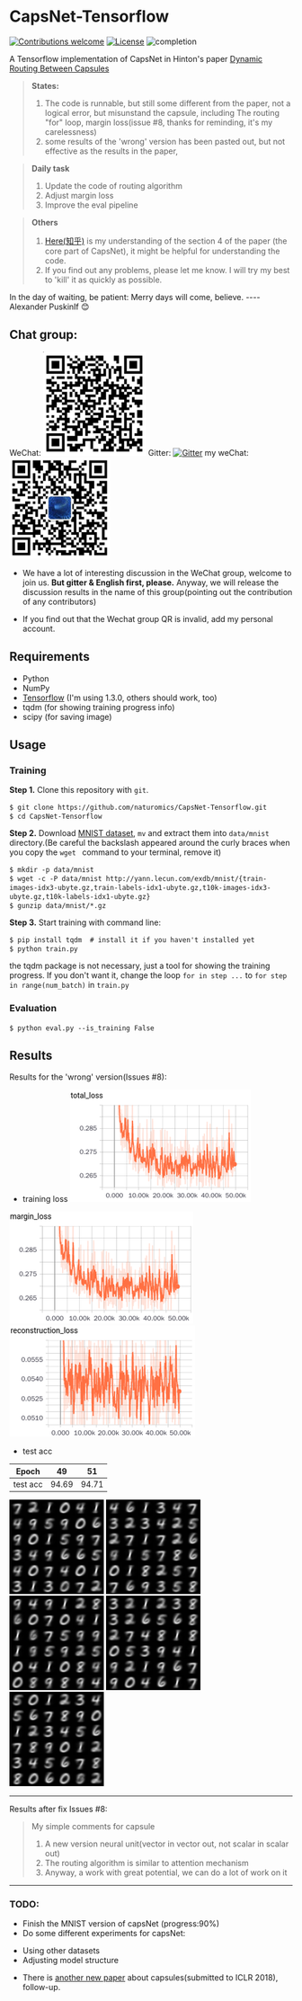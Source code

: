 # CapsNet-Tensorflow

[![Contributions welcome](https://img.shields.io/badge/contributions-welcome-brightgreen.svg?style=plastic)](CONTRIBUTING.md)
[![License](https://img.shields.io/badge/license-Apache%202.0-blue.svg?style=plastic)](https://opensource.org/licenses/Apache-2.0)
![completion](https://img.shields.io/badge/completion%20state-90%25-blue.svg?style=plastic)

A Tensorflow implementation of CapsNet in Hinton's paper [Dynamic Routing Between Capsules](https://arxiv.org/abs/1710.09829)

> **States:**
> 1. The code is runnable, but still some different from the paper, not a logical error, but misunstand the capsule, including The routing "for" loop, margin loss(issue #8, thanks for reminding, it's my carelessness)
> 2. some results of the 'wrong' version has been pasted out, but not effective as the results in the paper,

> **Daily task**
> 1. Update the code of routing algorithm
> 2. Adjust margin loss
> 3. Improve the eval pipeline

> **Others**
> 1. [Here(知乎)](https://zhihu.com/question/67287444/answer/251460831) is my understanding of the section 4 of the paper (the core part of CapsNet), it might be helpful for understanding the code.
> 2. If you find out any problems, please let me know. I will try my best to 'kill' it as quickly as possible.

In the day of waiting, be patient: Merry days will come, believe. ---- Alexander PuskinIf :blush:


## Chat group:
WeChat: ![wechat](imgs/wechat_group.png)
Gitter: [![Gitter](https://img.shields.io/gitter/room/nwjs/nw.js.svg?style=plastic)](https://gitter.im/CapsNet-Tensorflow/Lobby)
my weChat: ![my_wechat](/imgs/my_wechat_QR.png)

- We have a lot of interesting discussion in the WeChat group, welcome to join us. **But gitter & English first, please.** Anyway, we will release the discussion results in the name of this group(pointing out the contribution of any contributors)

- If you find out that the Wechat group QR is invalid, add my personal account.


## Requirements
- Python
- NumPy
- [Tensorflow](https://github.com/tensorflow/tensorflow) (I'm using 1.3.0, others should work, too)
- tqdm (for showing training progress info)
- scipy (for saving image)

## Usage

### Training
**Step 1.** 
Clone this repository with ``git``.

```
$ git clone https://github.com/naturomics/CapsNet-Tensorflow.git
$ cd CapsNet-Tensorflow
```

**Step 2.** 
Download [MNIST dataset](http://yann.lecun.com/exdb/mnist/), ``mv`` and extract them into ``data/mnist`` directory.(Be careful the backslash appeared around the curly braces when you copy the ``wget `` command to your terminal, remove it)

```
$ mkdir -p data/mnist
$ wget -c -P data/mnist http://yann.lecun.com/exdb/mnist/{train-images-idx3-ubyte.gz,train-labels-idx1-ubyte.gz,t10k-images-idx3-ubyte.gz,t10k-labels-idx1-ubyte.gz}
$ gunzip data/mnist/*.gz
```

**Step 3.** 
Start training with command line:
```
$ pip install tqdm  # install it if you haven't installed yet
$ python train.py
```

the tqdm package is not necessary, just a tool for showing the training progress. If you don't want it, change the loop ``for in step ...`` to ``for step in range(num_batch)`` in ``train.py``

### Evaluation
```
$ python eval.py --is_training False
```


## Results
Results for the 'wrong' version(Issues #8):

- training loss
![total_loss](imgs/total_loss.png)

![margin_loss](imgs/margin_loss.png)
![reconstruction_loss](imgs/reconstruction_loss.png)

- test acc

|Epoch|49|51|
|:----:|:----:|:--:|
|test acc|94.69|94.71|

![test_img1](results/test_000.png)
![test_img2](results/test_015.png)
![test_img3](results/test_030.png)
![test_img4](results/test_045.png)
![test_img5](results/test_075.png)

------------
Results after fix Issues #8: 


> My simple comments for capsule
> 1. A new version neural unit(vector in vector out, not scalar in scalar out)
> 2. The routing algorithm is similar to attention mechanism
> 3. Anyway, a work with great potential, we can do a lot of work on it

------------
### TODO:
- Finish the MNIST version of capsNet (progress:90%)
- Do some different experiments for capsNet:
 * Using other datasets
 * Adjusting model structure
- There is [another new paper](https://openreview.net/pdf?id=HJWLfGWRb) about capsules(submitted to ICLR 2018), follow-up.
